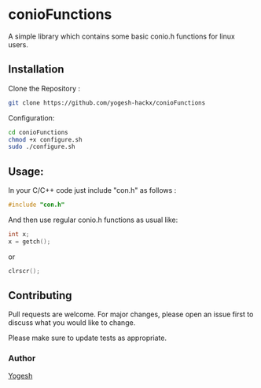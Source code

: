 # conioFunctions

A simple library which contains some basic conio.h functions for linux users.

## Installation

Clone the Repository :

```bash
git clone https://github.com/yogesh-hackx/conioFunctions
```

Configuration:

```bash
cd conioFunctions
chmod +x configure.sh
sudo ./configure.sh
```

## Usage:

In your C/C++ code just include "con.h" as follows :

```c++
#include "con.h"
```

And then use regular conio.h functions as usual like:

```c++
int x;
x = getch();
```

or

```c++
clrscr();
```

## Contributing

Pull requests are welcome. For major changes, please open an issue first to discuss what you would like to change.

Please make sure to update tests as appropriate.

### Author

[Yogesh](https://github.com/yogesh-hackx/)
